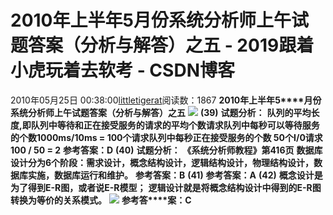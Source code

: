 # 2010年上半年5月份系统分析师上午试题答案（分析与解答）之五 - 2019跟着小虎玩着去软考 - CSDN博客
2010年05月25日 00:38:00[littletigerat](https://me.csdn.net/littletigerat)阅读数：1867
**2010****年上半年****5****月份系统分析师上午试题答案（分析与解答）之五**
**![](http://hi.csdn.net/attachment/201005/24/0_1274719040HfRu.gif)**
**(39)**
**试题分析：**
**队列的平均长度,即队列中等待和正在接受服务的请求的平均个数请求队列中每秒可以等待服务的个数1000ms/10ms = 100个请求队列中每秒正在接受服务的个数 50个I/0请求100 / 50 = 2**
**参考答案：D**
**(40)**
**试题分析：**
**《系统分析师教程》第416页**
**数据库设计分为6个阶段：需求设计，概念结构设计，逻辑结构设计，物理结构设计，数据库实施，数据库运行和维护。**
**参考答案：B**
**(41)**
**参考答案：A**
**(42)**
**概念设计是为了得到E-R图，或者说E-R模型；**
**逻辑设计就是将概念结构设计中得到的E-R图转换为等价的关系模式。**
**![](http://hi.csdn.net/attachment/201006/22/0_1277181782rKRW.gif)**
**参考答****案：C**
